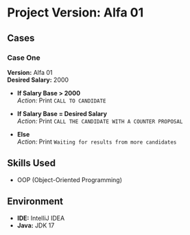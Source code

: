 # Project Version: Alfa 01

## Cases

### Case One
**Version:** Alfa 01  
**Desired Salary:** 2000

- **If Salary Base > 2000**  
  *Action:* Print `CALL TO CANDIDATE`

- **If Salary Base = Desired Salary**  
  *Action:* Print `CALL THE CANDIDATE WITH A COUNTER PROPOSAL`

- **Else**  
  *Action:* Print `Waiting for results from more candidates`

## Skills Used
- OOP (Object-Oriented Programming)

## Environment
- **IDE:** IntelliJ IDEA
- **Java:** JDK 17
